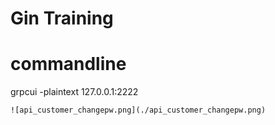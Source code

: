 # Gin Training

# commandline

grpcui -plaintext 127.0.0.1:2222

```
![api_customer_changepw.png](./api_customer_changepw.png)
